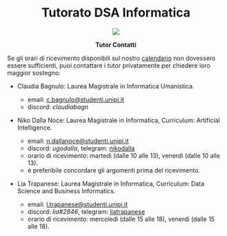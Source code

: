 <div align="center">
  <h1> Tutorato DSA Informatica </h1>

  <img src="https://study-eu.s3.amazonaws.com/uploads/university/university-of-pisa-logo.png" />

  <p>
    <strong> Tutor Contatti </strong>
  </p>
</div>

Se gli orari di ricevimento disponibili sul nostro [calendario](https://calendar.google.com/calendar/embed?src=dbe2ikgm55j7hkupumek316lfc%40group.calendar.google.com) non dovessero essere sufficienti, puoi contattare i tutor privatamente per chiedere loro maggior sostegno:

- Claudia Bagnulo: Laurea Magistrale in Informatica Umanistica.
    - email: [c.bagnulo@studenti.unipi.it](mailto:c.bagnulo@studenti.unipi.it)
    - discord: *claudiabagn*

- Niko Dalla Noce: Laurea Magistrale in Informatica, Curriculum: Artificial Intelligence.
  - email: [n.dallanoce@studenti.unipi.it](mailto:n.dallanoce@studenti.unipi.it)
  - discord: *ugodalla*, telegram: [nikodalla](https://t.me/nikodalla)
  - orario di ricevimento: martedì (dalle 10 alle 13), venerdì (dalle 10 alle 13).
  - è preferibile concordare gli argomenti prima del ricevimento.
  
- Lia Trapanese: Laurea Magistrale in Informatica, Curriculum: Data Science and Business Informatics. 
  - email: [l.trapanese@studenti.unipi.it](mailto:l.trapanese@studenti.unipi.it)
  - discord: *lia#2846*, telegram: [liatrapanese](https://t.me/liatrapanese)
  - orario di ricevimento: mercoledì (dalle 15 alle 18), venerdì (dalle 15 alle 18).
 


